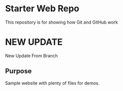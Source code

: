 # Starter Web Repo

This repository is for showing how Git and GitHub work

# NEW UPDATE

New Update From Branch

## Purpose

Sample website with plenty of files for demos.
